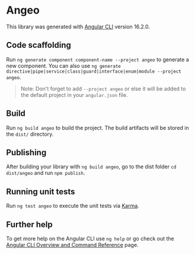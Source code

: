 # Angeo

This library was generated with [Angular CLI](https://github.com/angular/angular-cli) version 16.2.0.

## Code scaffolding

Run `ng generate component component-name --project angeo` to generate a new component. You can also use `ng generate directive|pipe|service|class|guard|interface|enum|module --project angeo`.
> Note: Don't forget to add `--project angeo` or else it will be added to the default project in your `angular.json` file. 

## Build

Run `ng build angeo` to build the project. The build artifacts will be stored in the `dist/` directory.

## Publishing

After building your library with `ng build angeo`, go to the dist folder `cd dist/angeo` and run `npm publish`.

## Running unit tests

Run `ng test angeo` to execute the unit tests via [Karma](https://karma-runner.github.io).

## Further help

To get more help on the Angular CLI use `ng help` or go check out the [Angular CLI Overview and Command Reference](https://angular.io/cli) page.
